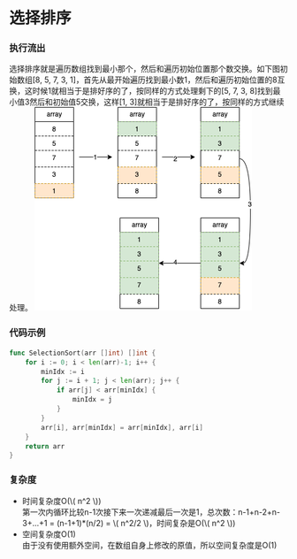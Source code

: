 # 选择排序

### 执行流出
选择排序就是遍历数组找到最小那个，然后和遍历初始位置那个数交换。如下图初始数组[8, 5, 7, 3, 1]，首先从最开始遍历找到最小数1，然后和遍历初始位置的8互换，这时候1就相当于是排好序的了，按同样的方式处理剩下的[5, 7, 3, 8]找到最小值3然后和初始值5交换，这样[1, 3]就相当于是排好序的了，按同样的方式继续处理。
![](./selection.png)

### 代码示例
```Go
func SelectionSort(arr []int) []int {
	for i := 0; i < len(arr)-1; i++ {
		minIdx := i
		for j := i + 1; j < len(arr); j++ {
			if arr[j] < arr[minIdx] {
				minIdx = j
			}
		}
		arr[i], arr[minIdx] = arr[minIdx], arr[i]
	}
	return arr
}
```
### 复杂度
- 时间复杂度O(\\( n^2 \\))  
 第一次内循环比较n-1次接下来一次递减最后一次是1，总次数：n-1+n-2+n-3+...+1 = (n-1+1)*(n/2) = \\( n^2/2 \\)，时间复杂是O(\\( n^2 \\))
- 空间复杂度O(1)   
由于没有使用额外空间，在数组自身上修改的原值，所以空间复杂度是O(1)